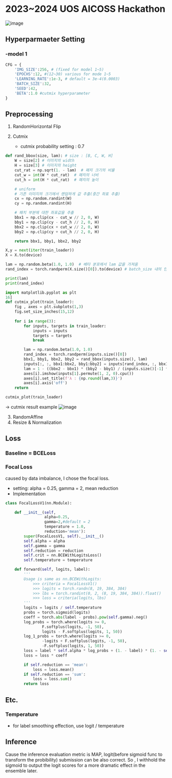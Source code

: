 # 2023~2024 UOS AICOSS Hackathon 
![image](https://github.com/chimdungs/2024_AICOSS_Hackathon/assets/138076274/bdad8017-acf8-45d8-851b-ea7e0a11ac46)

## Hyperparmaeter Setting
### -model 1
```python
CFG = {
    'IMG_SIZE':256, # (fixed for model 1~5)
    'EPOCHS':12, #(12~30) various for mode 1~5
    'LEARNING_RATE':1e-3, # default = 3e-4(0.0003)
    'BATCH_SIZE':32,
    'SEED':42,
    'BETA':1.0 #cutmix hyperparameter
}
```

## Preprocessing

1. RandomHorizontal Flip

2. Cutmix
   - cutmix probability setting : 0.7
```python
def rand_bbox(size, lam): # size : [B, C, W, H]
    W = size[2] # 이미지의 width
    H = size[3] # 이미지의 height
    cut_rat = np.sqrt(1. - lam)  # 패치 크기의 비율
    cut_w = int(W * cut_rat)  # 패치의 너비
    cut_h = int(H * cut_rat)  # 패치의 높이

    # uniform
    # 기존 이미지의 크기에서 랜덤하게 값 추출(중간 좌표 추출)
    cx = np.random.randint(W)
    cy = np.random.randint(H)

    # 패치 부분에 대한 좌표값을 추출
    bbx1 = np.clip(cx - cut_w // 2, 0, W)
    bby1 = np.clip(cy - cut_h // 2, 0, H)
    bbx2 = np.clip(cx + cut_w // 2, 0, W)
    bby2 = np.clip(cy + cut_h // 2, 0, H)

    return bbx1, bby1, bbx2, bby2
```

```python
X,y = next(iter(train_loader))
X = X.to(device)

lam = np.random.beta(1.0, 1.0)  # 베타 분포에서 lam 값을 가져옴
rand_index = torch.randperm(X.size()[0]).to(device) # batch_size 내의 인덱스가 랜덤하게 셔플

print(lam)
print(rand_index)

```
```python
import matplotlib.pyplot as plt
16]
def cutmix_plot(train_loader):
    fig , axes = plt.subplots(1,3)
    fig.set_size_inches(15,12)
    
    for i in range(3):
        for inputs, targets in train_loader:
            inputs = inputs
            targets = targets
            break

        lam = np.random.beta(1.0, 1.0) 
        rand_index = torch.randperm(inputs.size()[0])
        bbx1, bby1, bbx2, bby2 = rand_bbox(inputs.size(), lam)
        inputs[:, :, bbx1:bbx2, bby1:bby2] = inputs[rand_index, :, bbx1:bbx2, bby1:bby2]
        lam = 1 - ((bbx2 - bbx1) * (bby2 - bby1) / (inputs.size()[-1] * inputs.size()[-2]))
        axes[i].imshow(inputs[1].permute(1, 2, 0).cpu())
        axes[i].set_title(f'λ : {np.round(lam,3)}')
        axes[i].axis('off')
    return

cutmix_plot(train_loader)
```
-> cutmix result example
![image](https://github.com/chimdungs/2024_AICOSS_Hackathon/assets/138076274/453dfb72-2d12-446b-b61d-19a298bb5b08)


3. RandomAffine
4. Resize & Normalization

## Loss
### Baseline = BCELoss
### Focal Loss
  caused by data imbalance, I chose the focal loss.
  - setting: alpha = 0.25, gamma = 2, mean reduction
- Implementation
```python
class FocalLossV1(nn.Module):

    def __init__(self,
                 alpha=0.25,
                 gamma=2,#default = 2
                 temperature = 1.0,
                 reduction='mean'):
        super(FocalLossV1, self).__init__()
        self.alpha = alpha
        self.gamma = gamma
        self.reduction = reduction
        self.crit = nn.BCEWithLogitsLoss()
        self.temperature = temperature

    def forward(self, logits, label):
        '''
        Usage is same as nn.BCEWithLogits:
            >>> criteria = FocalLossV1()
            >>> logits = torch.randn(8, 19, 384, 384)
            >>> lbs = torch.randint(0, 2, (8, 19, 384, 384)).float()
            >>> loss = criteria(logits, lbs)
        '''
        logits = logits / self.temperature
        probs = torch.sigmoid(logits)
        coeff = torch.abs(label - probs).pow(self.gamma).neg()
        log_probs = torch.where(logits >= 0,
                F.softplus(logits, -1, 50),
                logits - F.softplus(logits, 1, 50))
        log_1_probs = torch.where(logits >= 0,
                -logits + F.softplus(logits, -1, 50),
                -F.softplus(logits, 1, 50))
        loss = label * self.alpha * log_probs + (1. - label) * (1. - self.alpha) * log_1_probs
        loss = loss * coeff

        if self.reduction == 'mean':
            loss = loss.mean()
        if self.reduction == 'sum':
            loss = loss.sum()
        return loss

  ```
    
## Etc.
### Temperature
- for label smoothing effection, use logit / temperature

## Inference
Cause the inference evaluation metric is MAP, logit(before sigmoid func to transform the probibility) submission can be also correct.
So , I withhold the sigmoid to output the logit scores for a more dramatic effect in the ensemble later.
